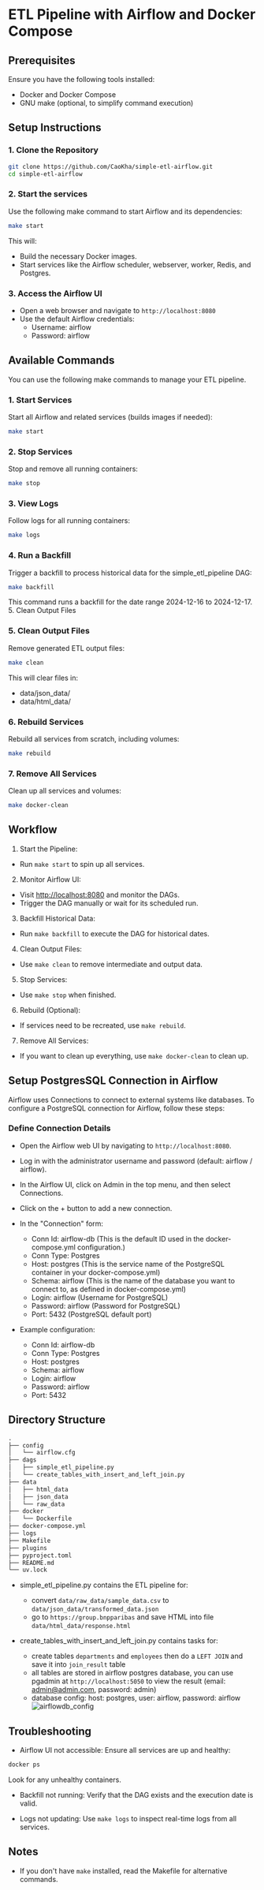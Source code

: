 # ETL Pipeline with Airflow and Docker Compose

## Prerequisites

Ensure you have the following tools installed:

- Docker and Docker Compose
- GNU make (optional, to simplify command execution)

## Setup Instructions

### 1. Clone the Repository

```bash
git clone https://github.com/CaoKha/simple-etl-airflow.git
cd simple-etl-airflow
```

### 2. Start the services

Use the following make command to start Airflow and its dependencies:

```bash
make start
```

This will:

- Build the necessary Docker images.
- Start services like the Airflow scheduler, webserver, worker, Redis, and Postgres.

### 3. Access the Airflow UI

- Open a web browser and navigate to `http://localhost:8080`
- Use the default Airflow credentials:
  - Username: airflow
  - Password: airflow

## Available Commands

You can use the following make commands to manage your ETL pipeline.

### 1. Start Services

Start all Airflow and related services (builds images if needed):

```bash
make start
```

### 2. Stop Services

Stop and remove all running containers:

```bash
make stop
```

### 3. View Logs

Follow logs for all running containers:

```bash
make logs
```

### 4. Run a Backfill

Trigger a backfill to process historical data for the simple_etl_pipeline DAG:

```bash
make backfill
```

This command runs a backfill for the date range 2024-12-16 to 2024-12-17. 5. Clean Output Files

### 5. Clean Output Files

Remove generated ETL output files:

```bash
make clean
```

This will clear files in:

- data/json_data/
- data/html_data/

### 6. Rebuild Services

Rebuild all services from scratch, including volumes:

```bash
make rebuild
```

### 7. Remove All Services

Clean up all services and volumes:

```bash
make docker-clean
```

## Workflow

1. Start the Pipeline:

- Run `make start` to spin up all services.

2. Monitor Airflow UI:

- Visit <http://localhost:8080> and monitor the DAGs.
- Trigger the DAG manually or wait for its scheduled run.

3. Backfill Historical Data:

- Run `make backfill` to execute the DAG for historical dates.

4. Clean Output Files:

- Use `make clean` to remove intermediate and output data.

5. Stop Services:

- Use `make stop` when finished.

6. Rebuild (Optional):

- If services need to be recreated, use `make rebuild`.

7. Remove All Services:

- If you want to clean up everything, use `make docker-clean` to clean up.

## Setup PostgresSQL Connection in Airflow

Airflow uses Connections to connect to external systems like databases. To configure a PostgreSQL connection for Airflow, follow these steps:

### Define Connection Details

- Open the Airflow web UI by navigating to `http://localhost:8080`.

- Log in with the administrator username and password (default: airflow / airflow).

- In the Airflow UI, click on Admin in the top menu, and then select Connections.

- Click on the + button to add a new connection.

- In the "Connection" form:

  - Conn Id: airflow-db (This is the default ID used in the docker-compose.yml configuration.)
  - Conn Type: Postgres
  - Host: postgres (This is the service name of the PostgreSQL container in your docker-compose.yml)
  - Schema: airflow (This is the name of the database you want to connect to, as defined in docker-compose.yml)
  - Login: airflow (Username for PostgreSQL)
  - Password: airflow (Password for PostgreSQL)
  - Port: 5432 (PostgreSQL default port)

- Example configuration:

  - Conn Id: airflow-db
  - Conn Type: Postgres
  - Host: postgres
  - Schema: airflow
  - Login: airflow
  - Password: airflow
  - Port: 5432

## Directory Structure

```txt
.
├── config
│   └── airflow.cfg
├── dags
│   ├── simple_etl_pipeline.py
│   └── create_tables_with_insert_and_left_join.py
├── data
│   ├── html_data
│   ├── json_data
│   └── raw_data
├── docker
│   └── Dockerfile
├── docker-compose.yml
├── logs
├── Makefile
├── plugins
├── pyproject.toml
├── README.md
└── uv.lock
```

- simple_etl_pipeline.py contains the ETL pipeline for:

  - convert `data/raw_data/sample_data.csv` to `data/json_data/transformed_data.json`
  - go to `https://group.bnpparibas` and save HTML into file `data/html_data/response.html`

- create_tables_with_insert_and_left_join.py contains tasks for:
  - create tables `departments` and `employees` then do a `LEFT JOIN`
    and save it into `join_result` table
  - all tables are stored in airflow postgres database,
    you can use pgadmin at `http://localhost:5050` to view the result
    (email: <admin@admin.com>, password: admin)
  - database config: host: postgres, user: airflow, password: airflow
    ![airflowdb_config](./docs/postgres-config.png)

## Troubleshooting

- Airflow UI not accessible: Ensure all services are up and healthy:

```bash
docker ps
```

Look for any unhealthy containers.

- Backfill not running: Verify that the DAG exists and the execution date is valid.

- Logs not updating: Use `make logs` to inspect real-time logs from all services.

## Notes

- If you don't have `make` installed, read the Makefile for alternative commands.

